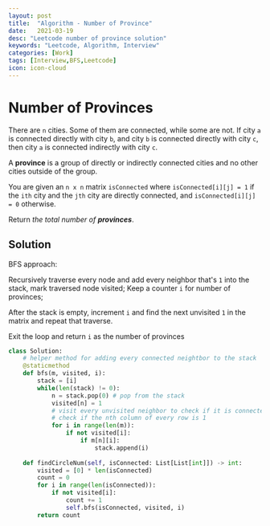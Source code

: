 ```yaml
---
layout: post
title:  "Algorithm - Number of Province"
date:   2021-03-19
desc: "Leetcode number of province solution"
keywords: "Leetcode, Algorithm, Interview"
categories: [Work]
tags: [Interview,BFS,Leetcode]
icon: icon-cloud
---
```



# Number of Provinces

There are `n` cities. Some of them are connected, while some are not. If city `a` is connected directly with city `b`, and city `b` is connected directly with city `c`, then city `a` is connected indirectly with city `c`.

A **province** is a group of directly or indirectly connected cities and no other cities outside of the group.

You are given an `n x n` matrix `isConnected` where `isConnected[i][j] = 1` if the `ith` city and the `jth` city are directly connected, and `isConnected[i][j] = 0` otherwise.

Return *the total number of **provinces***.



## Solution

BFS approach:

Recursively traverse every node and add every neighbor that's `1` into the stack, mark traversed node visited; Keep a counter `i` for number of provinces;

After the stack is empty, increment `i` and find the next unvisited `1` in the matrix and repeat that traverse. 

Exit the loop and return `i` as the number of provinces



```python
class Solution:
    # helper method for adding every connected neightbor to the stack
    @staticmethod
    def bfs(m, visited, i):
        stack = [i]
        while(len(stack) != 0):
            n = stack.pop(0) # pop from the stack
            visited[n] = 1
            # visit every unvisited neighbor to check if it is connected
            # check if the nth column of every row is 1
            for i in range(len(m)):
                if not visited[i]:
                    if m[n][i]:
                        stack.append(i)
        
    def findCircleNum(self, isConnected: List[List[int]]) -> int:
        visited = [0] * len(isConnected)
        count = 0
        for i in range(len(isConnected)):
            if not visited[i]:
                count += 1
                self.bfs(isConnected, visited, i)
        return count
        
```



